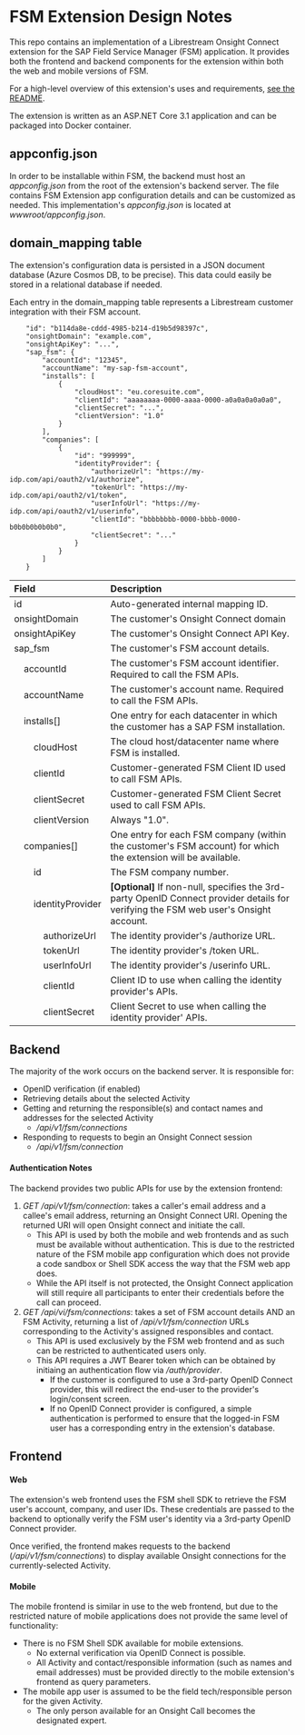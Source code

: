 # FSM Extension Design Notes

This repo contains an implementation of a Librestream Onsight Connect extension for the SAP Field Service Manager (FSM) application.
It provides both the frontend and backend components for the extension within both the web and mobile versions of FSM.

For a high-level overview of this extension's uses and requirements, [see the README](./wwwroot/doc/README.md).

The extension is written as an ASP.NET Core 3.1 application and can be packaged into Docker container.

## appconfig.json

In order to be installable within FSM, the backend must host an *appconfig.json* from the root of the extension's backend server.
The file contains FSM Extension app configuration details and can be customized as needed.
This implementation's *appconfig.json* is located at *wwwroot/appconfig.json*.

## domain_mapping table

The extension's configuration data is persisted in a JSON document database (Azure Cosmos DB, to be precise).
This data could easily be stored in a relational database if needed.

Each entry in the domain_mapping table represents a Librestream customer integration with their FSM account.

```
    "id": "b114da8e-cddd-4985-b214-d19b5d98397c",
    "onsightDomain": "example.com",
    "onsightApiKey": "...",
    "sap_fsm": {
        "accountId": "12345",
        "accountName": "my-sap-fsm-account",
        "installs": [
            {
                "cloudHost": "eu.coresuite.com",
                "clientId": "aaaaaaaa-0000-aaaa-0000-a0a0a0a0a0a0",
                "clientSecret": "...",
                "clientVersion": "1.0"
            }
        ],
        "companies": [
            {
                "id": "999999",
                "identityProvider": {
                    "authorizeUrl": "https://my-idp.com/api/oauth2/v1/authorize",
                    "tokenUrl": "https://my-idp.com/api/oauth2/v1/token",
                    "userInfoUrl": "https://my-idp.com/api/oauth2/v1/userinfo",
                    "clientId": "bbbbbbbb-0000-bbbb-0000-b0b0b0b0b0b0",
                    "clientSecret": "..."
                }
            }
        ]
    }
```
| Field       | Description |
| :---------- | :---------- |
| id                   | Auto-generated internal mapping ID. |
| onsightDomain        | The customer's Onsight Connect domain |
| onsightApiKey        | The customer's Onsight Connect API Key. |
| sap_fsm              | The customer's FSM account details. |
| &nbsp;&nbsp;&nbsp;&nbsp;accountId    | The customer's FSM account identifier. Required to call the FSM APIs. |
| &nbsp;&nbsp;&nbsp;&nbsp;accountName  | The customer's account name. Required to call the FSM APIs. |
| &nbsp;&nbsp;&nbsp;&nbsp;installs[]   | One entry for each datacenter in which the customer has a SAP FSM installation. |
| &nbsp;&nbsp;&nbsp;&nbsp;&nbsp;&nbsp;&nbsp;&nbsp;cloudHost | The cloud host/datacenter name where FSM is installed. |
| &nbsp;&nbsp;&nbsp;&nbsp;&nbsp;&nbsp;&nbsp;&nbsp;clientId | Customer-generated FSM Client ID used to call FSM APIs. |
| &nbsp;&nbsp;&nbsp;&nbsp;&nbsp;&nbsp;&nbsp;&nbsp;clientSecret | Customer-generated FSM Client Secret used to call FSM APIs. |
| &nbsp;&nbsp;&nbsp;&nbsp;&nbsp;&nbsp;&nbsp;&nbsp;clientVersion | Always "1.0". |
| &nbsp;&nbsp;&nbsp;&nbsp;companies[]  | One entry for each FSM company (within the customer's FSM account) for which the extension will be available. |
| &nbsp;&nbsp;&nbsp;&nbsp;&nbsp;&nbsp;&nbsp;&nbsp;id | The FSM company number. |
| &nbsp;&nbsp;&nbsp;&nbsp;&nbsp;&nbsp;&nbsp;&nbsp;identityProvider | **[Optional]** If non-null, specifies the 3rd-party OpenID Connect provider details for verifying the FSM web user's Onsight account. |
| &nbsp;&nbsp;&nbsp;&nbsp;&nbsp;&nbsp;&nbsp;&nbsp;&nbsp;&nbsp;&nbsp;&nbsp;authorizeUrl | The identity provider's /authorize URL. |
| &nbsp;&nbsp;&nbsp;&nbsp;&nbsp;&nbsp;&nbsp;&nbsp;&nbsp;&nbsp;&nbsp;&nbsp;tokenUrl | The identity provider's /token URL. |
| &nbsp;&nbsp;&nbsp;&nbsp;&nbsp;&nbsp;&nbsp;&nbsp;&nbsp;&nbsp;&nbsp;&nbsp;userInfoUrl | The identity provider's /userinfo URL. |
| &nbsp;&nbsp;&nbsp;&nbsp;&nbsp;&nbsp;&nbsp;&nbsp;&nbsp;&nbsp;&nbsp;&nbsp;clientId | Client ID to use when calling the identity provider's APIs. |
| &nbsp;&nbsp;&nbsp;&nbsp;&nbsp;&nbsp;&nbsp;&nbsp;&nbsp;&nbsp;&nbsp;&nbsp;clientSecret | Client Secret to use when calling the identity provider' APIs. |

## Backend

The majority of the work occurs on the backend server. It is responsible for:
  - OpenID verification (if enabled)
  - Retrieving details about the selected Activity
  - Getting and returning the responsible(s) and contact names and addresses for the selected Activity
    - */api/v1/fsm/connections*
  - Responding to requests to begin an Onsight Connect session
    - */api/v1/fsm/connection*

#### Authentication Notes

The backend provides two public APIs for use by the extension frontend:
  1) *GET /api/v1/fsm/connection*: takes a caller's email address and a callee's email address,
returning an Onsight Connect URI. Opening the returned URI will open Onsight connect and initiate the call.
      - This API is used by both the mobile and web frontends and as such must be available without authentication.
        This is due to the restricted nature of the FSM mobile app configuration which does not provide a
        code sandbox or Shell SDK access the way that the FSM web app does.
      - While the API itself is not protected, the Onsight Connect application will still require
      all participants to enter their credentials before the call can proceed.
  2) *GET /api/vi/fsm/connections*: takes a set of FSM account details AND an FSM Activity, returning
a list of */api/v1/fsm/connection* URLs corresponding to the Activity's assigned responsibles and contact.
      - This API is used exclusively by the FSM web frontend and as such can be restricted to authenticated users only.
      - This API requires a JWT Bearer token which can be obtained by initiaing an authentication flow via */auth/provider*.
        - If the customer is configured to use a 3rd-party OpenID Connect provider, this will redirect the end-user to
        the provider's login/consent screen.
        - If no OpenID Connect provider is configured, a simple authentication is performed to ensure that the logged-in FSM
        user has a corresponding entry in the extension's database.

## Frontend

#### Web

The extension's web frontend uses the FSM shell SDK to retrieve the FSM user's account, company, and user IDs.
These credentials are passed to the backend to optionally verify the FSM user's identity via a 3rd-party OpenID Connect provider.

Once verified, the frontend makes requests to the backend (*/api/v1/fsm/connections*) to display available Onsight connections
for the currently-selected Activity.

#### Mobile

The mobile frontend is similar in use to the web frontend, but due to the restricted nature of mobile applications
does not provide the same level of functionality:

  - There is no FSM Shell SDK available for mobile extensions.
    - No external verification via OpenID Connect is possible.
    - All Activity and contact/responsible information (such as names and email addresses) must be provided
      directly to the mobile extension's frontend as query parameters.
  - The mobile app user is assumed to be the field tech/responsible person for the given Activity.
    - The only person available for an Onsight Call becomes the designated expert.

